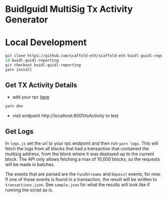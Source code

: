 # Buidlguidl MultiSig Tx Activity Generator

# Local Development

```bash
git clone https://github.com/scaffold-eth/scaffold-eth buidl-guidl-reporting
cd buidl-guidl-reporting
git checkout buidl-guidl-reporting
yarn install
```

## Get TX Activity Details

- add your rpc [here](https://github.com/scaffold-eth/scaffold-eth/blob/buidl-guidl/reporting/index.js#L8)

```bash
yarn dev
```

- visit endpoint http://localhost:8001/txActivity to test

## Get Logs
In `logs.js` set the url to your rpc endpoint and then run `yarn logs`. This will fetch the logs from all blocks that had a transaction that contained the multisig address, from the block where it was deployed up to the current block. The API only allows fetching a max of 10,000 blocks, so the requests will be made in batches.

The events that are parsed are the `FundStreams` and `Deposit` events, for now. If one of these events is found in a transaction, the result will be written to `transactions.json`. See `sample.json` for what the results will look like if running the script as is.
